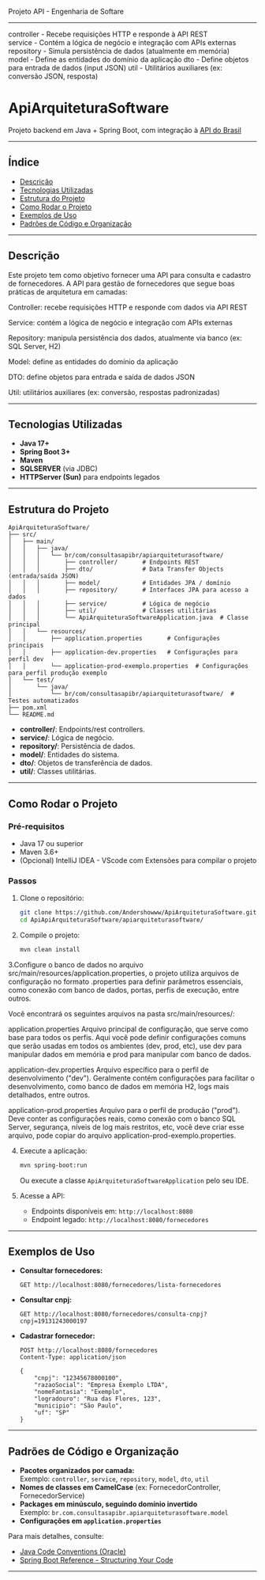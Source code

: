 Projeto API - Engenharia de Softare
*****************************************************************
controller - Recebe requisições HTTP e responde à API REST	
service - Contém a lógica de negócio e integração com APIs externas	
repository - Simula persistência de dados (atualmente em memória)	
model -	Define as entidades do domínio da aplicação	
dto	- Define objetos para entrada de dados (input JSON)
util - Utilitários auxiliares (ex: conversão JSON, resposta)

# ApiArquiteturaSoftware

Projeto backend em Java + Spring Boot, com integração à [API do Brasil](https://brasilapi.com.br/)

---

## Índice

- [Descrição](#descrição)
- [Tecnologias Utilizadas](#tecnologias-utilizadas)
- [Estrutura do Projeto](#estrutura-do-projeto)
- [Como Rodar o Projeto](#como-rodar-o-projeto)
- [Exemplos de Uso](#exemplos-de-uso)
- [Padrões de Código e Organização](#padrões-de-código-e-organização)

---

## Descrição

Este projeto tem como objetivo fornecer uma API para consulta e cadastro de fornecedores.
A API para gestão de fornecedores que segue boas práticas de arquitetura em camadas:

Controller: recebe requisições HTTP e responde com dados via API REST

Service: contém a lógica de negócio e integração com APIs externas

Repository: manipula persistência dos dados, atualmente via banco (ex: SQL Server, H2)

Model: define as entidades do domínio da aplicação

DTO: define objetos para entrada e saída de dados JSON

Util: utilitários auxiliares (ex: conversão, respostas padronizadas)

---

## Tecnologias Utilizadas

- **Java 17+**
- **Spring Boot 3+**
- **Maven**
- **SQLSERVER** (via JDBC)
- **HTTPServer (Sun)** para endpoints legados

---

## Estrutura do Projeto

```
ApiArquiteturaSoftware/
├── src/
│   ├── main/
│   │   ├── java/
│   │   │   └── br/com/consultasapibr/apiarquiteturasoftware/
│   │   │       ├── controller/       # Endpoints REST
│   │   │       ├── dto/              # Data Transfer Objects (entrada/saída JSON)
│   │   │       ├── model/            # Entidades JPA / domínio
│   │   │       ├── repository/       # Interfaces JPA para acesso a dados
│   │   │       ├── service/          # Lógica de negócio
│   │   │       ├── util/             # Classes utilitárias
│   │   │       └── ApiArquiteturaSoftwareApplication.java  # Classe principal
│   │   └── resources/
│   │       ├── application.properties       # Configurações principais
│   │       ├── application-dev.properties   # Configurações para perfil dev
│   │       └── application-prod-exemplo.properties  # Configurações para perfil produção exemplo
│   └── test/
│       └── java/
│           └── br/com/consultasapibr/apiarquiteturasoftware/  # Testes automatizados
├── pom.xml
└── README.md
```

- **controller/**: Endpoints/rest controllers.
- **service/**: Lógica de negócio.
- **repository/**: Persistência de dados.
- **model/**: Entidades do sistema.
- **dto/**: Objetos de transferência de dados.
- **util/**: Classes utilitárias.
---

## Como Rodar o Projeto

### Pré-requisitos

- Java 17 ou superior
- Maven 3.6+
- (Opcional) IntelliJ IDEA - VScode com Extensões para compilar o projeto

### Passos

1. Clone o repositório:
    ```bash
    git clone https://github.com/Andershowww/ApiArquiteturaSoftware.git
    cd ApiApiArquiteturaSoftware/apiarquiteturasoftware/
    ```

2. Compile o projeto:
    ```bash
    mvn clean install
    ```

3.Configure o banco de dados no arquivo src/main/resources/application.properties, o projeto utiliza arquivos de configuração no formato .properties para definir parâmetros essenciais, como conexão com banco de dados, portas, perfis de execução, entre outros.

Você encontrará os seguintes arquivos na pasta src/main/resources/:

application.properties
Arquivo principal de configuração, que serve como base para todos os perfis. Aqui você pode definir configurações comuns que serão usadas em todos os ambientes (dev, prod, etc), use dev para manipular dados em memória e prod para manipular com banco de dados.

application-dev.properties
Arquivo específico para o perfil de desenvolvimento ("dev"). Geralmente contém configurações para facilitar o desenvolvimento, como banco de dados em memória H2, logs mais detalhados, entre outros.

application-prod.properties
Arquivo para o perfil de produção ("prod"). Deve conter as configurações reais, como conexão com o banco SQL Server, segurança, níveis de log mais restritos, etc, você deve criar esse arquivo, pode copiar do arquivo application-prod-exemplo.properties.
    
4. Execute a aplicação:
    ```bash
    mvn spring-boot:run
    ```
   Ou execute a classe `ApiArquiteturaSoftwareApplication` pelo seu IDE.

5. Acesse a API:
    - Endpoints disponíveis em: `http://localhost:8080`
    - Endpoint legado: `http://localhost:8080/fornecedores`

---

## Exemplos de Uso

- **Consultar fornecedores:**
    ```
    GET http://localhost:8080/fornecedores/lista-fornecedores
    ```
- **Consultar cnpj:**
    ```
    GET http://localhost:8080/fornecedores/consulta-cnpj?cnpj=19131243000197
    ```
- **Cadastrar fornecedor:**
    ```
    POST http://localhost:8080/fornecedores
    Content-Type: application/json

    {
        "cnpj": "12345678000100",
        "razaoSocial": "Empresa Exemplo LTDA",
        "nomeFantasia": "Exemplo",
        "logradouro": "Rua das Flores, 123",
        "municipio": "São Paulo",
        "uf": "SP"
    }
    ```

---

## Padrões de Código e Organização

- **Pacotes organizados por camada:**  
  Exemplo: `controller`, `service`, `repository`, `model`, `dto`, `util`
- **Nomes de classes em CamelCase** (ex: FornecedorController, FornecedorService)
- **Packages em minúsculo, seguindo domínio invertido**  
  Exemplo: `br.com.consultasapibr.apiarquiteturasoftware.model`
- **Configurações em `application.properties`**


Para mais detalhes, consulte:
- [Java Code Conventions (Oracle)](https://www.oracle.com/java/technologies/javase/codeconventions-namingconventions.html)
- [Spring Boot Reference - Structuring Your Code](https://docs.spring.io/spring-boot/docs/current/reference/html/using.html#using.structuring-your-code)

---
